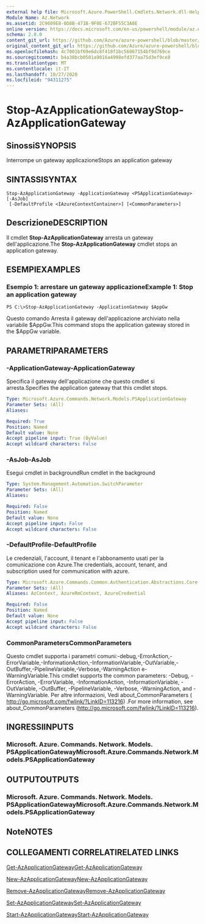 ```yaml
---
external help file: Microsoft.Azure.PowerShell.Cmdlets.Network.dll-Help.xml
Module Name: Az.Network
ms.assetid: 2C9609E8-0D8B-471B-9F0E-672BF55C3A0E
online version: https://docs.microsoft.com/en-us/powershell/module/az.network/stop-azapplicationgateway
schema: 2.0.0
content_git_url: https://github.com/Azure/azure-powershell/blob/master/src/Network/Network/help/Stop-AzApplicationGateway.md
original_content_git_url: https://github.com/Azure/azure-powershell/blob/master/src/Network/Network/help/Stop-AzApplicationGateway.md
ms.openlocfilehash: 4c7001bf69e6dc8f418f1bc56867154bf9d769ce
ms.sourcegitcommit: b4a38bcb0501a9016a4998efd377aa75d3ef9ce8
ms.translationtype: MT
ms.contentlocale: it-IT
ms.lasthandoff: 10/27/2020
ms.locfileid: "94311275"
---
```

# <span data-ttu-id="c3060-101">Stop-AzApplicationGateway</span><span class="sxs-lookup"><span data-stu-id="c3060-101">Stop-AzApplicationGateway</span></span>

## <span data-ttu-id="c3060-102">Sinossi</span><span class="sxs-lookup"><span data-stu-id="c3060-102">SYNOPSIS</span></span>
<span data-ttu-id="c3060-103">Interrompe un gateway applicazione</span><span class="sxs-lookup"><span data-stu-id="c3060-103">Stops an application gateway</span></span>

## <span data-ttu-id="c3060-104">SINTASSI</span><span class="sxs-lookup"><span data-stu-id="c3060-104">SYNTAX</span></span>

```
Stop-AzApplicationGateway -ApplicationGateway <PSApplicationGateway> [-AsJob]
 [-DefaultProfile <IAzureContextContainer>] [<CommonParameters>]
```

## <span data-ttu-id="c3060-105">Descrizione</span><span class="sxs-lookup"><span data-stu-id="c3060-105">DESCRIPTION</span></span>
<span data-ttu-id="c3060-106">Il cmdlet **Stop-AzApplicationGateway** arresta un gateway dell'applicazione.</span><span class="sxs-lookup"><span data-stu-id="c3060-106">The **Stop-AzApplicationGateway** cmdlet stops an application gateway.</span></span>

## <span data-ttu-id="c3060-107">ESEMPI</span><span class="sxs-lookup"><span data-stu-id="c3060-107">EXAMPLES</span></span>

### <span data-ttu-id="c3060-108">Esempio 1: arrestare un gateway applicazione</span><span class="sxs-lookup"><span data-stu-id="c3060-108">Example 1: Stop an application gateway</span></span>
```
PS C:\>Stop-AzApplicationGateway -ApplicationGateway $AppGw
```

<span data-ttu-id="c3060-109">Questo comando Arresta il gateway dell'applicazione archiviato nella variabile $AppGw.</span><span class="sxs-lookup"><span data-stu-id="c3060-109">This command stops the application gateway stored in the $AppGw variable.</span></span>

## <span data-ttu-id="c3060-110">PARAMETRI</span><span class="sxs-lookup"><span data-stu-id="c3060-110">PARAMETERS</span></span>

### <span data-ttu-id="c3060-111">-ApplicationGateway</span><span class="sxs-lookup"><span data-stu-id="c3060-111">-ApplicationGateway</span></span>
<span data-ttu-id="c3060-112">Specifica il gateway dell'applicazione che questo cmdlet si arresta.</span><span class="sxs-lookup"><span data-stu-id="c3060-112">Specifies the application gateway that this cmdlet stops.</span></span>

```yaml
Type: Microsoft.Azure.Commands.Network.Models.PSApplicationGateway
Parameter Sets: (All)
Aliases:

Required: True
Position: Named
Default value: None
Accept pipeline input: True (ByValue)
Accept wildcard characters: False
```

### <span data-ttu-id="c3060-113">-AsJob</span><span class="sxs-lookup"><span data-stu-id="c3060-113">-AsJob</span></span>
<span data-ttu-id="c3060-114">Esegui cmdlet in background</span><span class="sxs-lookup"><span data-stu-id="c3060-114">Run cmdlet in the background</span></span>

```yaml
Type: System.Management.Automation.SwitchParameter
Parameter Sets: (All)
Aliases:

Required: False
Position: Named
Default value: None
Accept pipeline input: False
Accept wildcard characters: False
```

### <span data-ttu-id="c3060-115">-DefaultProfile</span><span class="sxs-lookup"><span data-stu-id="c3060-115">-DefaultProfile</span></span>
<span data-ttu-id="c3060-116">Le credenziali, l'account, il tenant e l'abbonamento usati per la comunicazione con Azure.</span><span class="sxs-lookup"><span data-stu-id="c3060-116">The credentials, account, tenant, and subscription used for communication with azure.</span></span>

```yaml
Type: Microsoft.Azure.Commands.Common.Authentication.Abstractions.Core.IAzureContextContainer
Parameter Sets: (All)
Aliases: AzContext, AzureRmContext, AzureCredential

Required: False
Position: Named
Default value: None
Accept pipeline input: False
Accept wildcard characters: False
```

### <span data-ttu-id="c3060-117">CommonParameters</span><span class="sxs-lookup"><span data-stu-id="c3060-117">CommonParameters</span></span>
<span data-ttu-id="c3060-118">Questo cmdlet supporta i parametri comuni:-debug,-ErrorAction,-ErrorVariable,-InformationAction,-InformationVariable,-OutVariable,-OutBuffer,-PipelineVariable,-Verbose,-WarningAction e-WarningVariable.</span><span class="sxs-lookup"><span data-stu-id="c3060-118">This cmdlet supports the common parameters: -Debug, -ErrorAction, -ErrorVariable, -InformationAction, -InformationVariable, -OutVariable, -OutBuffer, -PipelineVariable, -Verbose, -WarningAction, and -WarningVariable.</span></span> <span data-ttu-id="c3060-119">Per altre informazioni, Vedi about_CommonParameters ( http://go.microsoft.com/fwlink/?LinkID=113216) .</span><span class="sxs-lookup"><span data-stu-id="c3060-119">For more information, see about_CommonParameters (http://go.microsoft.com/fwlink/?LinkID=113216).</span></span>

## <span data-ttu-id="c3060-120">INGRESSI</span><span class="sxs-lookup"><span data-stu-id="c3060-120">INPUTS</span></span>

### <span data-ttu-id="c3060-121">Microsoft. Azure. Commands. Network. Models. PSApplicationGateway</span><span class="sxs-lookup"><span data-stu-id="c3060-121">Microsoft.Azure.Commands.Network.Models.PSApplicationGateway</span></span>

## <span data-ttu-id="c3060-122">OUTPUT</span><span class="sxs-lookup"><span data-stu-id="c3060-122">OUTPUTS</span></span>

### <span data-ttu-id="c3060-123">Microsoft. Azure. Commands. Network. Models. PSApplicationGateway</span><span class="sxs-lookup"><span data-stu-id="c3060-123">Microsoft.Azure.Commands.Network.Models.PSApplicationGateway</span></span>

## <span data-ttu-id="c3060-124">Note</span><span class="sxs-lookup"><span data-stu-id="c3060-124">NOTES</span></span>

## <span data-ttu-id="c3060-125">COLLEGAMENTI CORRELATI</span><span class="sxs-lookup"><span data-stu-id="c3060-125">RELATED LINKS</span></span>

[<span data-ttu-id="c3060-126">Get-AzApplicationGateway</span><span class="sxs-lookup"><span data-stu-id="c3060-126">Get-AzApplicationGateway</span></span>](./Get-AzApplicationGateway.md)

[<span data-ttu-id="c3060-127">New-AzApplicationGateway</span><span class="sxs-lookup"><span data-stu-id="c3060-127">New-AzApplicationGateway</span></span>](./New-AzApplicationGateway.md)

[<span data-ttu-id="c3060-128">Remove-AzApplicationGateway</span><span class="sxs-lookup"><span data-stu-id="c3060-128">Remove-AzApplicationGateway</span></span>](./Remove-AzApplicationGateway.md)

[<span data-ttu-id="c3060-129">Set-AzApplicationGateway</span><span class="sxs-lookup"><span data-stu-id="c3060-129">Set-AzApplicationGateway</span></span>](./Set-AzApplicationGateway.md)

[<span data-ttu-id="c3060-130">Start-AzApplicationGateway</span><span class="sxs-lookup"><span data-stu-id="c3060-130">Start-AzApplicationGateway</span></span>](./Start-AzApplicationGateway.md)


